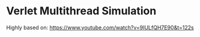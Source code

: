 # Verlet Multithread Simulation

Highly based on: https://www.youtube.com/watch?v=9IULfQH7E90&t=122s